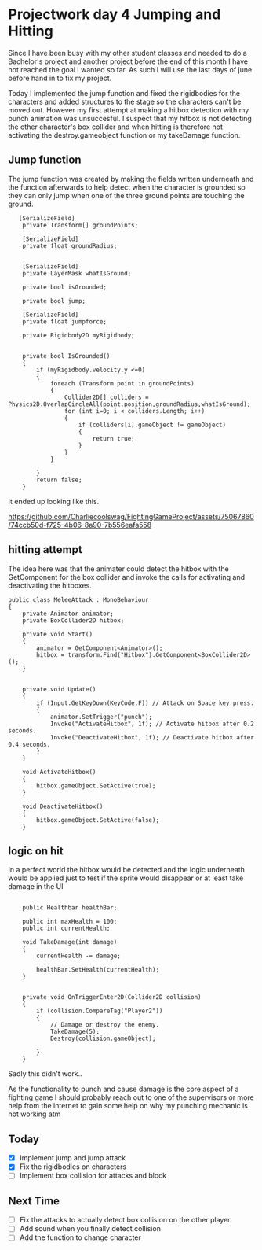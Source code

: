 # Projectwork day 4 Jumping and Hitting
Since I have been busy with my other student classes and needed to do a Bachelor's project and another project before the end of this month I have not reached the goal I wanted so far. 
As such I will use the last days of june before hand in to fix my project. 

Today I implemented the jump function and fixed the rigidbodies for the characters and added structures to the stage so the characters can't be moved out. However my first attempt at making a hitbox detection with my punch animation was unsuccesful.
I suspect that my hitbox is not detecting the other character's box collider and when hitting is therefore not activating the destroy.gameobject function or my takeDamage function. 

## Jump function
The jump function was created by making the fields written underneath and the function afterwards to help detect when the character is grounded so they can only jump when one of the three ground points are touching the ground.
```
   [SerializeField]
    private Transform[] groundPoints;

    [SerializeField]
    private float groundRadius;


    [SerializeField]
    private LayerMask whatIsGround;

    private bool isGrounded;

    private bool jump;

    [SerializeField]
    private float jumpforce;

    private Rigidbody2D myRigidbody;
  

    private bool IsGrounded()
    {
        if (myRigidbody.velocity.y <=0)
        {
            foreach (Transform point in groundPoints)
            {
                Collider2D[] colliders = Physics2D.OverlapCircleAll(point.position,groundRadius,whatIsGround);
                for (int i=0; i < colliders.Length; i++)
                {
                    if (colliders[i].gameObject != gameObject)
                    {
                        return true;
                    }
                }
            }
            
        }
        return false;
    }
```
It ended up looking like this.

https://github.com/Charliecoolswag/FightingGameProject/assets/75067860/74ccb50d-f725-4b06-8a90-7b556eafa558


## hitting attempt 

The idea here was that the animater could detect the hitbox with the GetComponent for the box collider and invoke the calls for activating and deactivating the hitboxes.
```
public class MeleeAttack : MonoBehaviour
{
    private Animator animator;
    private BoxCollider2D hitbox;

    private void Start()
    {
        animator = GetComponent<Animator>();
        hitbox = transform.Find("Hitbox").GetComponent<BoxCollider2D>();
    }

    
    private void Update()
    {
        if (Input.GetKeyDown(KeyCode.F)) // Attack on Space key press.
        {
            animator.SetTrigger("punch");
            Invoke("ActivateHitbox", 1f); // Activate hitbox after 0.2 seconds.
            Invoke("DeactivateHitbox", 1f); // Deactivate hitbox after 0.4 seconds.
        }
    }
    
    void ActivateHitbox()
    {
        hitbox.gameObject.SetActive(true);
    }

    void DeactivateHitbox()
    {
        hitbox.gameObject.SetActive(false);
    }

```

## logic on hit 

In a perfect world the hitbox would be detected and the logic underneath would be applied just to test if the sprite would disappear or at least take damage in the UI
```

    public Healthbar healthBar;

    public int maxHealth = 100;
    public int currentHealth;

    void TakeDamage(int damage)
    {
        currentHealth -= damage;

        healthBar.SetHealth(currentHealth);
    }


    private void OnTriggerEnter2D(Collider2D collision)
    {
        if (collision.CompareTag("Player2"))
        {
            // Damage or destroy the enemy.
            TakeDamage(5);
            Destroy(collision.gameObject);

        }
    }

```

Sadly this didn't work..

As  the functionality to punch and cause damage is the core aspect of a fighting game I should probably reach out to one of the supervisors or more help from the internet to gain some help on why my punching mechanic is not working atm

## Today
- [x] Implement jump and jump attack
- [x] Fix the rigidbodies on characters 
- [ ] Implement box collision for attacks and block

## Next Time
- [ ] Fix the attacks to actually detect box collision on the other player 
- [ ] Add sound when you finally detect collision
- [ ] Add the function to change character
